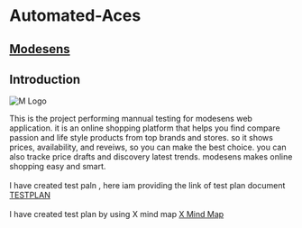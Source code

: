 # **Automated-Aces** 
## [**Modesens**](https://modesens-clone-site.netlify.app/women)

## **Introduction**
![M Logo](https://github.com/user-attachments/assets/8e58dbe0-b1f2-4856-8af4-3cc433bec427)

This is the project performing mannual testing for modesens web application. it is an online shopping platform that helps you find compare passion and life style products from top brands and stores. so it shows prices, availability, and reveiws, so you can make the best choice. you can also tracke price drafts and discovery latest trends. modesens makes online shopping easy and smart.
<br>
<br>
I have created test paln , here iam providing the link of test plan document
[TESTPLAN](https://docs.google.com/document/d/1AOujAHhx6DO32w-R_SWlx9kUn6nRlIWj_ZhiGvv16y8/edit?usp=sharing)
<br>
<br>
I have created test plan by using X mind map
[X Mind Map](https://xmind.ai/share/VAVmZFVw)

